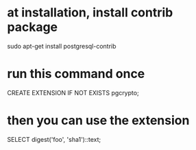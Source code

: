 # at installation, install contrib package
sudo apt-get install postgresql-contrib

# run this command once
CREATE EXTENSION IF NOT EXISTS pgcrypto;

# then you can use the extension
SELECT digest('foo', 'sha1')::text;